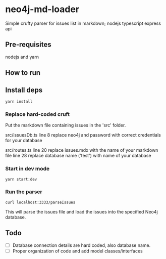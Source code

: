 # neo4j-md-loader

Simple crufty parser for issues list in markdown; nodejs typescript express api

## Pre-requisites

nodejs and yarn

## How to run

## Install deps

```
yarn install
```

### Replace hard-coded cruft

Put the markdown file containing issues in the 'src' folder.

src/issuesDb.ts
line 8 replace neo4j and password with correct credentials for your database

src/routes.ts
line 20 replace issues.mdx with the name of your markdown file
line 28 replace database name ('test') with name of your database

### Start in dev mode

```
yarn start:dev
```

### Run the parser

```
curl localhost:3333/parseIssues
```

This will parse the issues file and load the issues into the specified Neo4j database.

## Todo

- [ ] Database connection details are hard coded, also database name.
- [ ] Proper organization of code and add model classes/interfaces
